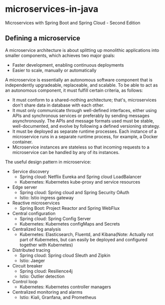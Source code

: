 # microservices-in-java
Microservices with Spring Boot and Spring Cloud - Second Edition

## Defining a microservice

A microservice architecture is about splitting up monolithic applications into smaller components, which achieves two major goals:
* Faster development, enabling continuous deployments
* Easier to scale, manually or automatically

A microservice is essentially an autonomous software component that is independently upgradeable, replaceable, and scalable.
To be able to act as an autonomous component, it must fulfill certain criteria, as follows:

* It must conform to a shared-nothing architecture; that's, microservices don't share data in database with each other.
* It must only communicate through well-defined interfaces, either using APIs and synchronous services or preferably by sending messages asynchronously. The APIs and message formats used must be stable, well-documented, and evolve by following a defined versioning strategy.
* It must be deployed as separate runtime processes. Each instance of a microservice runs in a separate runtime process, for example, a Docker container.
* Microservice instances are stateless so that incoming requests to a microservice can be handled by any of its instances.

The useful design pattern in microservice:
* Service discovery
    * Spring cloud: Netflix Eureka and Spring cloud LoadBalancer
    * Kubernetes: Kubernetes kube-proxy and service resources
* Edge server
    * Spring cloud: Spring cloud and Spring Security OAuth
    * Istio: Istio ingress gateway
* Reactive microservices
    * Spring Boot: Project Reactor and Spring WebFlux
* Central configuration
    * Spring cloud: Spring Config Server
    * Kubernetes: Kubernetes configMaps and Secrets
* Centralized log analysis
    * Kubernetes: Elasticsearch, Fluentd, and Kibana(Note: Actually not part of Kubernetes, but can easily be deployed and configured together with Kubernetes)
* Distributed tracing
    * Spring cloud: Spring cloud Sleuth and Zipkin
    * Istio: Jaeger
* Circuit breaker
    * Spring cloud: Resilience4j
    * Istio: Outlier detection
* Control loop
    * Kubernetes: Kubernetes controller managers
* Centralized monitoring and alarms
    * Istio: Kiali, Granfana, and Prometheus






